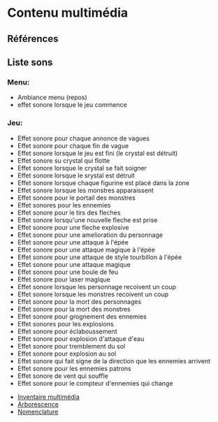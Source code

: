 # Contenu multimédia

## Références

## Liste sons
### Menu:
- Ambiance menu (repos)
- effet sonore lorsque le jeu commence

### Jeu:
- Effet sonore pour chaque annonce de vagues
- Effet sonore pour chaque fin de vague
- Effet sonore lorsque le jeu est fini (le crystal est détruit)
- Effet sonore su crystal qui flotte
- Effet sonore lorsque le crystal se fait soigner
- Effet sonore lorsque le srystal est détruit
- Effet sonore lorsque chaque figurine est placé dans la zone
- Effet sonore lorsque les monstres apparaissent
- Effet sonore pour le portail des monstres
- Effet sonores pour les ennemies
- Effet sonore pour le tirs des fleches
- Effet sonore lorsqu'une nouvelle fleche est prise
- Effet sonore pour une fleche explosive
- Effet sonore pour une amelioration du personnage
- Effet sonore pour une attaque à l'épée
- Effet sonore pour une attaque magique à l'épée
- Effet sonore pour une attaque de style tourbillon à l'épée
- Effet sonore pour une attaque magique
- Effet sonore pour une boule de feu
- Effet sonore pour laser magique
- Effet sonore lorsque les personnage recoivent un coup
- Effet sonore lorsque les monstres recoivent un coup
- Effet sonore pour la mort des personnages
- Effet sonore pour la mort des monstres
- Effet sonore pour grognement des ennemies
- Effet sonores pour les explosions
- Effet sonore pour éclaboussement
- Effet sonore pour explosion d'attaque d'eau
- Effet sonore pour tremblement du sol
- Effet sonore pour explosion au sol
- Effet sonore qui fait signe de la direction que les ennemies arrivent
- Effet sonore pour les ennemies patrons
- Effet sonore de vent qui souffle
- Effet sonore pour le compteur d'ennemies qui change

* [Inventaire multimédia](https://tim-montmorency.com/582523-gestion/#/contenus/3_planification/70_inventaire_multimedia/)
* [Arborescence](https://tim-montmorency.com/582523-gestion/#/contenus/3_planification/71_arborescence/)
* [Nomenclature](https://tim-montmorency.com/582523-gestion/#/contenus/3_planification/72_nomenclature/)


